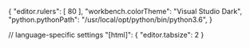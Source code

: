 {
    "editor.rulers": [
        80
    ],
    "workbench.colorTheme": "Visual Studio Dark",
    "python.pythonPath": "/usr/local/opt/python/bin/python3.6",
}

// language-specific settings
"[html]": {
    "editor.tabsize": 2
}
